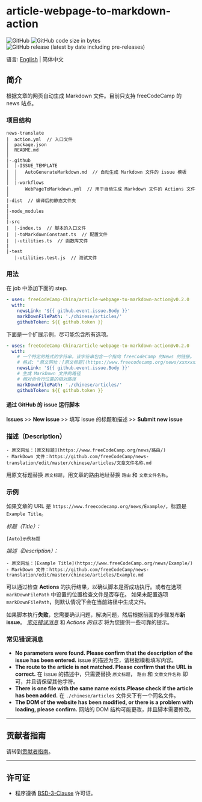# article-webpage-to-markdown-action

![GitHub](https://img.shields.io/github/license/freeCodeCamp-China/article-webpage-to-markdown-action)
![GitHub code size in bytes](https://img.shields.io/github/languages/code-size/freeCodeCamp-China/article-webpage-to-markdown-action)
![GitHub release (latest by date including pre-releases)](https://img.shields.io/github/v/release/freeCodeCamp-China/article-webpage-to-markdown-action?include_prereleases&label=release-last)

语言: [English](./README.md) | 简体中文

## 简介

根据文章的网页自动生成 Markdown 文件。目前只支持 freeCodeCamp 的 news 站点。

### 项目结构

```plain
news-translate
|  action.yml  // 入口文件 
│  package.json
│  README.md
│
|-.github
│  |-ISSUE_TEMPLATE
│  │   AutoGenerateMarkdown.md  // 自动生成 Markdown 文件的 issue 模板 
│  │
│  |-workflows
│      WebPageToMarkdown.yml  // 用于自动生成 Markdown 文件的 Actions 文件 
│
|-dist  // 编译后的静态文件夹 
|
|-node_modules
│
|-src
|  |-index.ts  // 脚本的入口文件 
|  |-toMarkdownConstant.ts  // 配置文件 
|  |-utilities.ts  // 函数库文件 
|
|-test
   |-utilities.test.js  // 测试文件 
```

### 用法

在 job 中添加下面的 step.

```yml
- uses: freeCodeCamp-China/article-webpage-to-markdown-action@v0.2.0
  with:
    newsLink: '${{ github.event.issue.Body }}'
    markDownFilePath: './chinese/articles/'
    githubToken: ${{ github.token }}
```

下面是一个扩展示例，尽可能包含所有选项。

```yml
- uses: freeCodeCamp-China/article-webpage-to-markdown-action@v0.2.0
  with:
    # 一个特定的格式的字符串，该字符串包含一个指向 freeCodeCamp 的News 的链接。
    # 格式: "原文网址：[原文标题](https://www.freecodecamp.org/news/xxxxxxx/"
    newsLink: '${{ github.event.issue.Body }}'
    # 生成 MarkDown 文件的路径
    # 相对命令行位置的相对路径
    markDownFilePath: './chinese/articles/'
    githubToken: ${{ github.token }}
```

<h4 id="submit-an-issue">通过 GitHub 的 issue 运行脚本</h4>

**Issues** >> **New issue** >> 填写 issue 的标题和描述 >> **Submit new issue**

### 描述（Description）

```plain
- 原文网址：[原文标题](https://www.freeCodeCamp.org/news/路由/)
- MarkDown 文件：https://github.com/freeCodeCamp/news-translation/edit/master/chinese/articles/文章文件名称.md
```

用原文标题替换 `原文标题`，用文章的路由地址替换 `路由` 和 `文章文件名称`。

### 示例

如果文章的 URL 是 `https://www.freecodecamp.org/news/Example/`，标题是 `Example Title`。

_标题（Title）：_

```plain
[Auto]示例标题
```

_描述（Description）：_

```plain
- 原文网址：[Example Title](https://www.freeCodeCamp.org/news/Example/)
- MarkDown 文件：https://github.com/freeCodeCamp/news-translation/edit/master/chinese/articles/Example.md
```

可以通过检查 **Actions** 的执行结果，以确认脚本是否成功执行。或者在选项 `markDownFilePath` 中设置的位置检查文件是否存在。 如果未配置选项`markDownFilePath`，则默认情况下会在当前路径中生成文件。

如果脚本执行**失败**，您需要确认问题，解决问题，然后根据前面的步骤发布**新 issue**。 [_常见错误消息_](#CommonErrorMessages) 和 _Actions 的日志_ 将为您提供一些可靠的提示。

<h3 id="CommonErrorMessages">常见错误消息</h3>

- **No parameters were found. Please confirm that the description of the issue has been entered.**
  issue 的描述为空，请根据模板填写内容。
- **The route to the article is not matched. Please confirm that the URL is correct.**
  在 issue 的描述中，只需要替换 `原文标题`， `路由` 和 `文章文件名称` 即可，并且请保留其他字符。
- **There is one file with the same name exists.Please check if the article has been added.**
  在 `./chinese/articles` 文件夹下有一个同名文件。
- **The DOM of the website has been modified, or there is a problem with loading, please confirm.**
  网站的 DOM 结构可能更改，并且脚本需要修改。

---

## 贡献者指南

请转到[贡献者指南](CONTRIBUTING.md)。

---

## 许可证

- 程序遵循 [BSD-3-Clause](LICENSE) 许可证。
